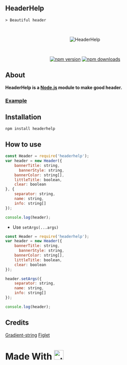 ## HeaderHelp
```
> Beautiful header
```

<div align="center">
  <br />
  <p>
    <img src="https://media.discordapp.net/attachments/1095383942565220524/1105617792864092170/image.png" alt="HeaderHelp" />
  </p>
  <br />
  <p>
    <a href="https://www.npmjs.com/package/headerhelp"><img src="https://img.shields.io/npm/v/headerhelp" alt="npm version" /></a>
    <a href="https://www.npmjs.com/package/headerhelp"><img src="https://img.shields.io/npm/dt/headerhelp" alt="npm downloads" /></a>
  </p>
</div>

## About

<strong>HeaderHelp is a [Node.js](https://nodejs.org) module to make good header.</strong>

### <strong>[Example](https://github.com/Lykiooo/HeaderHelp/tree/main/example)</strong>

## Installation

```sh-session
npm install headerhelp
```

## How to use
```js
const Header = require('headerhelp');
var header = new Header({
    bannerTitle: string,
	  bannerStyle: string,
    bannerColor: string[],
    littleTitle: boolean,
    clear: boolean
}, {
    separator: string,
    name: string,
    info: string[]
});

console.log(header);
```
- Use ``setArgs(...args)``
```js
const Header = require('headerhelp');
var header = new Header({
    bannerTitle: string,
	  bannerStyle: string,
    bannerColor: string[],
    littleTitle: boolean,
    clear: boolean
});

header.setArgs({
    separator: string,
    name: string,
    info: string[]
});

console.log(header);
```

## Credits
[Gradient-string](https://www.npmjs.com/package/gradient-string)
[Figlet](https://www.npmjs.com/package/figlet)

# Made With <img src="https://cdn3.emoji.gg/emojis/7835-sakuramikohappy.gif" alt="." width="30" height="30"/>
